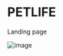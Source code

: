 # PETLIFE
Landing page


![image](https://github.com/user-attachments/assets/c6012756-58ce-475e-a975-21ac20d216a9)
